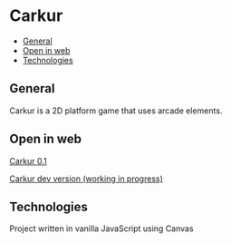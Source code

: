 # Carkur
* [General](#general)
* [Open in web](#open-in-web)
* [Technologies](#technologies)

## General
Carkur is a 2D platform game that uses arcade elements.

## Open in web
[Carkur 0.1](https://webtochange.github.io/carkur-0.1)

[Carkur dev version (working in progress)](https://webtochange.github.io/carkur)

## Technologies
Project written in vanilla JavaScript using Canvas
